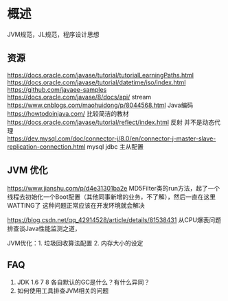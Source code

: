 # 概述

JVM规范，JL规范，程序设计思想

## 资源

https://docs.oracle.com/javase/tutorial/tutorialLearningPaths.html  
https://docs.oracle.com/javase/tutorial/datetime/iso/index.html  
https://github.com/javaee-samples 
https://docs.oracle.com/javase/8/docs/api/ stream  
https://www.cnblogs.com/maohuidong/p/8044568.html Java编码  
https://howtodoinjava.com/  比较简洁的教材  
https://docs.oracle.com/javase/tutorial/reflect/index.html 反射 并不是动态代理  
https://dev.mysql.com/doc/connector-j/8.0/en/connector-j-master-slave-replication-connection.html  mysql jdbc 主从配置

## JVM 优化

https://www.jianshu.com/p/d4e31301ba2e MD5Filter类的run方法，起了一个线程去初始化一个Boot配置（其他同事新增的业务，不了解），然后一直在这里WATTING了  这种问题正常应该在开发环境就会解决

https://blog.csdn.net/qq_42914528/article/details/81538431  从CPU爆表问题排查谈Java性能监测之道，

JVM优化：1. 垃圾回收算法配置  2. 内存大小的设定

## FAQ 

1. JDK 1.6 7 8 各自默认的GC是什么？有什么异同？
2. 如何使用工具排查JVM相关的问题